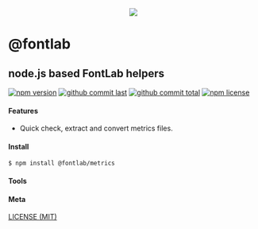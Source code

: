 <div style="text-align:center">
	<img src="media/logo.default.png" />
</div>

# @fontlab

## node.js based FontLab helpers

[![npm version][badge-npm-version]][url-npm]
[![github commit last][badge-github-last-commit]][url-github]
[![github commit total][badge-github-commit-count]][url-github]
[![npm license][badge-npm-license]][url-npm]

[//]: <> (Shields)

[badge-npm-version]: https://flat.badgen.net/npm/v/@fontlab/metrics

[badge-npm-license]: https://flat.badgen.net/npm/license/@fontlab/metrics

[badge-github-last-commit]: https://flat.badgen.net/github/last-commit/hoyeungw/fontlab

[badge-github-commit-count]: https://flat.badgen.net/github/commits/hoyeungw/fontlab

[//]: <> (Link)

[url-github]: https://github.com/hoyeungw/ject

[url-npm]: https://npmjs.org/package/@fontlab/metrics

#### Features

- Quick check, extract and convert metrics files.

#### Install

```console
$ npm install @fontlab/metrics
```

#### Tools

[//]: <> (Local routes)

[metrics-dm]: https://flat.badgen.net/npm/dm/@fontlab/metrics

#### Meta

[LICENSE (MIT)](LICENSE)
